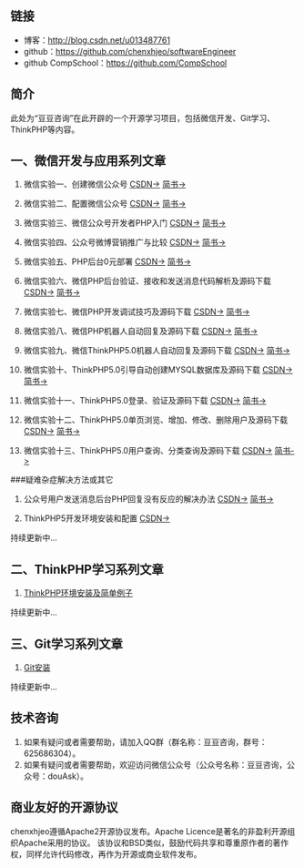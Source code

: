 ## 链接
- 博客：http://blog.csdn.net/u013487761   
- github：https://github.com/chenxhjeo/softwareEngineer  
- github CompSchool：https://github.com/CompSchool  

## 简介
此处为“豆豆咨询”在此开辟的一个开源学习项目，包括微信开发、Git学习、ThinkPHP等内容。

## 一、微信开发与应用系列文章
1. 微信实验一、创建微信公众号
[CSDN->](http://blog.csdn.net/u013487761/article/details/67630610)
[简书->](http://www.jianshu.com/p/42fdb1aa3c69)

2. 微信实验二、配置微信公众号
[CSDN->](http://blog.csdn.net/u013487761/article/details/68058450)
[简书->](http://www.jianshu.com/p/621d53ca73ca)

3. 微信实验三、微信公众号开发者PHP入门
[CSDN->](http://blog.csdn.net/u013487761/article/details/68062780)
[简书->](http://www.jianshu.com/p/f844c0d3f534)

4. 微信实验四、公众号微博营销推广与比较
[CSDN->](http://blog.csdn.net/u013487761/article/details/68925691)
[简书->](http://www.jianshu.com/p/5bb39def2877)

5. 微信实验五、PHP后台0元部署
[CSDN->](http://blog.csdn.net/u013487761/article/details/69215529)
[简书->](http://www.jianshu.com/p/0bec3945da89)

6. 微信实验六、微信PHP后台验证、接收和发送消息代码解析及源码下载
[CSDN->](http://blog.csdn.net/u013487761/article/details/69910026)
[简书->](http://www.jianshu.com/p/fd5c694413f5)

7. 微信实验七、微信PHP开发调试技巧及源码下载
[CSDN->](http://blog.csdn.net/u013487761/article/details/70049780)
[简书->](http://www.jianshu.com/p/36313fe1fbfe)

8. 微信实验八、微信PHP机器人自动回复及源码下载
[CSDN->](http://blog.csdn.net/u013487761/article/details/70170458)
[简书->](http://www.jianshu.com/p/dd64b198d7fd)

9. 微信实验九、微信ThinkPHP5.0机器人自动回复及源码下载
[CSDN->](http://blog.csdn.net/u013487761/article/details/70196066)
[简书->](http://www.jianshu.com/p/d4cb83499bd0)

10. 微信实验十、ThinkPHP5.0引导自动创建MYSQL数据库及源码下载
[CSDN->](http://blog.csdn.net/u013487761/article/details/70245409)
[简书->](http://www.jianshu.com/p/be9d52a1cac9)

11. 微信实验十一、ThinkPHP5.0登录、验证及源码下载
[CSDN->](http://blog.csdn.net/u013487761/article/details/70547388)
[简书->](http://www.jianshu.com/p/ddb6f15ff2d2)

12. 微信实验十二、ThinkPHP5.0单页浏览、增加、修改、删除用户及源码下载
[CSDN->](http://blog.csdn.net/u013487761/article/details/70789486)
[简书->](http://www.jianshu.com/p/f09f0acee1cf)

13. 微信实验十三、ThinkPHP5.0用户查询、分类查询及源码下载
[CSDN->](http://blog.csdn.net/u013487761/article/details/70857805)
[简书->](http://www.jianshu.com/p/e19dd5e8655a)

###疑难杂症解决方法或其它
1. 公众号用户发送消息后台PHP回复没有反应的解决办法
[CSDN->](http://blog.csdn.net/u013487761/article/details/70038219)
[简书->](http://www.jianshu.com/p/8b3c3c450d3a)

2. ThinkPHP5开发环境安装和配置
[CSDN->](http://blog.csdn.net/u013487761/article/details/71157829)


持续更新中...

## 二、ThinkPHP学习系列文章
1. [ThinkPHP环境安装及简单例子](http://blog.csdn.net/u013487761/article/details/66025193)

持续更新中...

## 三、Git学习系列文章
1. [Git安装](http://blog.csdn.net/u013487761/article/details/66968697)

持续更新中...

## 技术咨询
1. 如果有疑问或者需要帮助，请加入QQ群（群名称：豆豆咨询，群号：625686304）。
2. 如果有疑问或者需要帮助，欢迎访问微信公众号（公众号名称：豆豆咨询，公众号：douAsk）。

## 商业友好的开源协议
chenxhjeo遵循Apache2开源协议发布。Apache Licence是著名的非盈利开源组织Apache采用的协议。
该协议和BSD类似，鼓励代码共享和尊重原作者的著作权，同样允许代码修改，再作为开源或商业软件发布。
